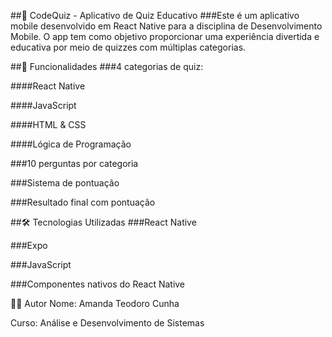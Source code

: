 ##📱 CodeQuiz - Aplicativo de Quiz Educativo
###Este é um aplicativo mobile desenvolvido em React Native para a disciplina de Desenvolvimento Mobile. O app tem como objetivo proporcionar uma experiência divertida e educativa por meio de quizzes com múltiplas categorias.

##📌 Funcionalidades
###4 categorias de quiz:

####React Native

####JavaScript

####HTML & CSS

####Lógica de Programação

###10 perguntas por categoria

###Sistema de pontuação

###Resultado final com pontuação

##🛠️ Tecnologias Utilizadas
###React Native

###Expo

###JavaScript

###Componentes nativos do React Native


👩‍💻 Autor
Nome: Amanda Teodoro Cunha

Curso: Análise e Desenvolvimento de Sistemas

